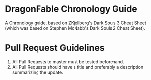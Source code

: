 # DragonFable Chronology Guide
A Chronology guide, based on ZKjellberg's Dark Souls 3 Cheat Sheet (which was based on Stephen McNabb's Dark Souls 2 Cheat Sheet).

# Pull Request Guidelines
1. All Pull Requests to master must be tested beforehand.
2. All Pull Requests should have a title and preferably a description summarizing the update.

